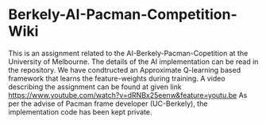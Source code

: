 # Berkely-AI-Pacman-Competition-Wiki
This is an assignment related to the AI-Berkely-Pacman-Copetition at the University of Melbourne.
The details of the AI implementation can be read in the repository. 
We have condtructed an Approximate Q-learning based framework that learns the feature-weights during training.
A video describing the assignment can be found at given link https://www.youtube.com/watch?v=dRNBx25eenw&feature=youtu.be
As per the advise of Pacman frame developer (UC-Berkely), the implementation code has been kept private. 
